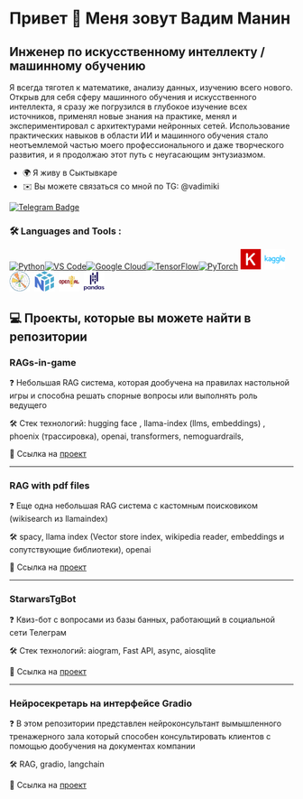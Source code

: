 Привет 👋 Меня зовут Вадим Манин
================================

Инженер по искусственному интеллекту / машинному обучению
-----------------------------------------

Я всегда тяготел к математике, анализу данных, изучению всего нового. Открыв для себя сферу машинного обучения и искусственного интеллекта, я сразу же погрузился в глубокое изучение всех источников, применял новые знания на практике, менял и экспериментировал с архитектурами нейронных сетей. Использование практических навыков в области ИИ и машинного обучения стало неотъемлемой частью моего профессионального и даже творческого развития, и я продолжаю этот путь с неугасающим энтузиазмом.

*   🌍 Я живу в Сыктывкаре
*   ✉️ Вы можете связаться со мной по TG: @vadimiki
  <div id="badges">
  <a href="https://t.me/vadimiki">
    <img src="https://avatars.mds.yandex.net/i?id=472e427be098b5e106c48fcf3a7bb872112be8a1-5364580-images-thumbs&n=13" width="80" height="50" alt="Telegram Badge"/>
  </a>
</div>

### :hammer_and_wrench: Languages and Tools :
<p align="left">
<a href="https://www.python.org/" target="_blank" rel="noreferrer"><img src="https://raw.githubusercontent.com/danielcranney/readme-generator/main/public/icons/skills/python-colored.svg" width="36" height="36" alt="Python" title = 'Python'/></a><a href="https://code.visualstudio.com/" target="_blank" rel="noreferrer"><img src="https://raw.githubusercontent.com/danielcranney/readme-generator/main/public/icons/skills/visualstudiocode.svg" width="36" height="36" alt="VS Code" title = 'VS Code'/></a><a href="https://cloud.google.com/" target="_blank" rel="noreferrer"><img src="https://raw.githubusercontent.com/danielcranney/readme-generator/main/public/icons/skills/googlecloud-colored.svg" width="36" height="36" alt="Google Cloud" title='Google Colab' /></a><a href="https://www.tensorflow.org/" target="_blank" rel="noreferrer"><img src="https://raw.githubusercontent.com/danielcranney/readme-generator/main/public/icons/skills/tensorflow-colored.svg" width="36" height="36" alt="TensorFlow" title='TensorFlow' /></a><a href="https://pytorch.org/" target="_blank" rel="noreferrer"><img src="https://raw.githubusercontent.com/danielcranney/readme-generator/main/public/icons/skills/pytorch-colored.svg" width="36" height="36" alt="PyTorch" title='PyTorch' /></a>
<img src="https://github.com/devicons/devicon/blob/master/icons/keras/keras-original.svg" title="Keras" alt="Keras" width="36" height="36" />&nbsp;  
<img src="https://github.com/devicons/devicon/blob/master/icons/kaggle/kaggle-original-wordmark.svg" title="Kaggle" alt="Kaggle" width="36" height="36" />&nbsp; 
<img src="https://github.com/devicons/devicon/blob/master/icons/matplotlib/matplotlib-original.svg" title="matplotlib" alt="matplotlib" width="36" height="36" />&nbsp;
<img src="https://github.com/devicons/devicon/blob/master/icons/numpy/numpy-original.svg" title="Numpy" alt="Numpy" width="36" height="36" />&nbsp; 
<img src="https://github.com/devicons/devicon/blob/master/icons/openal/openal-original.svg" title="OpenAI" alt="openai" width="36" height="36" />&nbsp; 
<img src="https://github.com/devicons/devicon/blob/master/icons/pandas/pandas-plain-wordmark.svg" title="Pandas" alt="pandas" width="36" height="36" />&nbsp; 

</p>

## :computer: Проекты, которые вы можете найти в репозитории
### RAGs-in-game
:question: Небольшая RAG система, которая дообучена на правилах настольной игры и способна решать спорные вопросы или выполнять роль ведущего

:hammer_and_wrench: Стек технологий: hugging face , llama-index (llms, embeddings) , phoenix (трассировка), openai, transformers, nemoguardrails,

:pushpin:  Ссылка на [проект](https://github.com/Vadiman728/RAGs-in-game)

---
### RAG with pdf files

:question: Еще одна небольшая RAG система с кастомным поисковиком (wikisearch из llamaindex)

:hammer_and_wrench: spacy, llama index (Vector store index, wikipedia reader, embeddings и сопутствующие библиотеки), openai

:pushpin:  Ссылка на [проект](https://github.com/Vadiman728/RAG-with-PDFfile)

---
### StarwarsTgBot
:question: Квиз-бот с вопросами из базы банных, работающий в социальной сети Телеграм

:hammer_and_wrench: Стек технологий: aiogram, Fast API, async, aiosqlite

:pushpin:  Ссылка на [проект](https://github.com/Vadiman728/StarwarsTgBot)

---
### Нейросекретарь на интерфейсе Gradio
:question: В этом репозитории представлен нейроконсультант вымышленного тренажерного зала который способен консультировать клиентов с помощью дообучения на документах компании

:hammer_and_wrench: RAG, gradio, langchain

:pushpin: Ссылка на [проект](https://github.com/Vadiman728/neuro-secretary-on-gradio)
